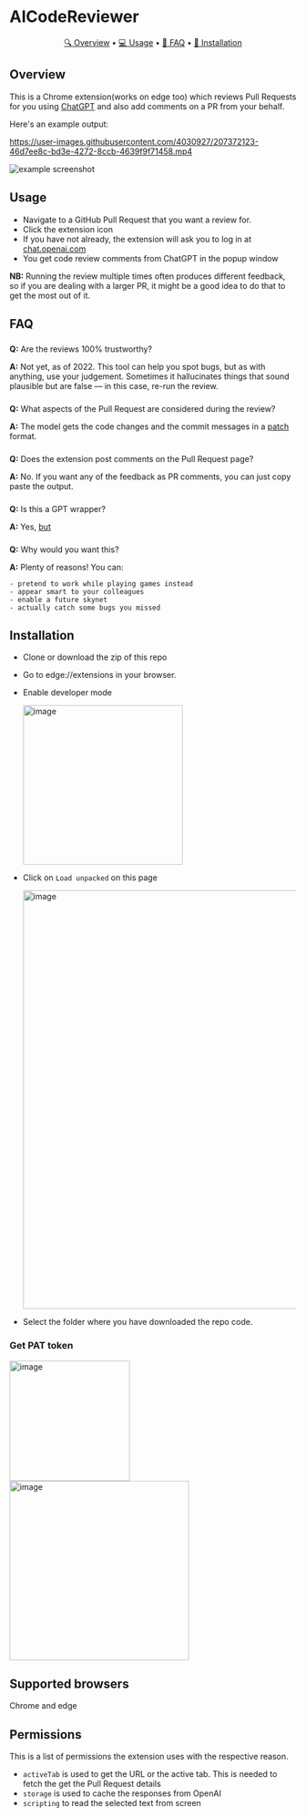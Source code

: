 

# AICodeReviewer
<p align="center">
  <a href="#overview">🔍 Overview</a> •
  <a href="#usage">💻 Usage</a> •
  <a href="#faq">📖 FAQ</a> •
  <a href="#installation">🔧 Installation</a>
</p>

## Overview

This is a Chrome extension(works on edge too) which reviews Pull Requests for you using [ChatGPT](https://chat.openai.com/) and also add comments on a PR from your behalf.

Here's an example output:


https://user-images.githubusercontent.com/4030927/207372123-46d7ee8c-bd3e-4272-8ccb-4639f9f71458.mp4

![example screenshot](https://raw.githubusercontent.com/sturdy-dev/codereview.gpt/main/docs/codereview_gpt_screenshot_1.png)

## Usage

- Navigate to a GitHub Pull Request that you want a review for.
- Click the extension icon
- If you have not already, the extension will ask you to log in at [chat.openai.com](https://chat.openai.com)
- You get code review comments from ChatGPT in the popup window

**NB:** Running the review multiple times often produces different feedback, so if you are dealing with a larger PR, it might be a good idea to do that to get the most out of it.

## FAQ

###

**Q:** Are the reviews 100% trustworthy?

**A:** Not yet, as of 2022. This tool can help you spot bugs, but as with anything, use your judgement. Sometimes it hallucinates things that sound plausible but are false — in this case, re-run the review.

###

**Q:** What aspects of the Pull Request are considered during the review?

**A:** The model gets the code changes and the commit messages in a [patch](https://git-scm.com/docs/git-format-patch) format.

###

**Q:** Does the extension post comments on the Pull Request page?

**A:** No. If you want any of the feedback as PR comments, you can just copy paste the output.

###

**Q:** Is this a GPT wrapper?

**A:** Yes, [but](https://twitter.com/creatine_cycle/status/1600331160776998913)

###

**Q:** Why would you want this?

**A:** Plenty of reasons! You can:

    - pretend to work while playing games instead
    - appear smart to your colleagues
    - enable a future skynet
    - actually catch some bugs you missed

## Installation

- Clone or download the zip of this repo 

- Go to edge://extensions in your browser.

- Enable developer mode

  <img width="280" alt="image" src="https://user-images.githubusercontent.com/10302110/218680951-11a09d9a-95dc-4bcb-95a9-553ff7d75439.png">

- Click on `Load unpacked` on this page

  <img width="735" alt="image" src="https://user-images.githubusercontent.com/10302110/218681042-17634a8d-78c1-4666-82c1-47cbbb27de61.png">

- Select the folder where you have downloaded the repo code.

### Get PAT token
<img width="211" alt="image" src="https://user-images.githubusercontent.com/10302110/219079910-792abcd7-0c36-46b8-8b00-c0cd01ca8fb3.png">

<img width="315" alt="image" src="https://user-images.githubusercontent.com/10302110/219082142-474337fd-e128-4269-8d36-0e243b626c63.png">

## Supported browsers

Chrome and edge

## Permissions

This is a list of permissions the extension uses with the respective reason.

- `activeTab` is used to get the URL or the active tab. This is needed to fetch the get the Pull Request details
- `storage` is used to cache the responses from OpenAI
- `scripting` to read the selected text from screen
